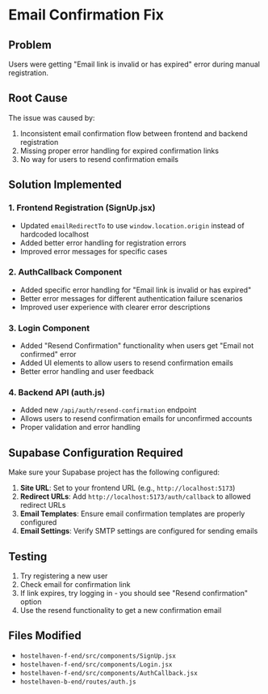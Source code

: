 # Email Confirmation Fix

## Problem
Users were getting "Email link is invalid or has expired" error during manual registration.

## Root Cause
The issue was caused by:
1. Inconsistent email confirmation flow between frontend and backend registration
2. Missing proper error handling for expired confirmation links
3. No way for users to resend confirmation emails

## Solution Implemented

### 1. Frontend Registration (SignUp.jsx)
- Updated `emailRedirectTo` to use `window.location.origin` instead of hardcoded localhost
- Added better error handling for registration errors
- Improved error messages for specific cases

### 2. AuthCallback Component
- Added specific error handling for "Email link is invalid or has expired"
- Better error messages for different authentication failure scenarios
- Improved user experience with clearer error descriptions

### 3. Login Component
- Added "Resend Confirmation" functionality when users get "Email not confirmed" error
- Added UI elements to allow users to resend confirmation emails
- Better error handling and user feedback

### 4. Backend API (auth.js)
- Added new `/api/auth/resend-confirmation` endpoint
- Allows users to resend confirmation emails for unconfirmed accounts
- Proper validation and error handling

## Supabase Configuration Required

Make sure your Supabase project has the following configured:

1. **Site URL**: Set to your frontend URL (e.g., `http://localhost:5173`)
2. **Redirect URLs**: Add `http://localhost:5173/auth/callback` to allowed redirect URLs
3. **Email Templates**: Ensure email confirmation templates are properly configured
4. **Email Settings**: Verify SMTP settings are configured for sending emails

## Testing

1. Try registering a new user
2. Check email for confirmation link
3. If link expires, try logging in - you should see "Resend confirmation" option
4. Use the resend functionality to get a new confirmation email

## Files Modified

- `hostelhaven-f-end/src/components/SignUp.jsx`
- `hostelhaven-f-end/src/components/Login.jsx`
- `hostelhaven-f-end/src/components/AuthCallback.jsx`
- `hostelhaven-b-end/routes/auth.js`
